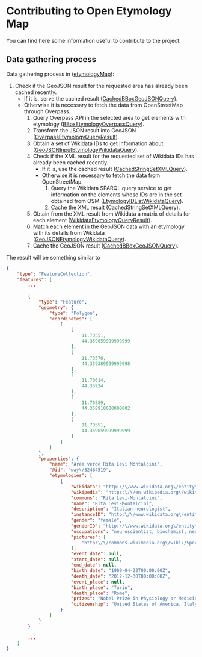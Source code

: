 # Contributing to Open Etymology Map

You can find here some information useful to contribute to the project.

## Data gathering process

Data gathering process in ([etymologyMap](web/etymologyMap.php)):

1. Check if the GeoJSON result for the requested area has already been cached recently.
   - If it is, serve the cached result ([CachedBBoxGeoJSONQuery](web/app/query/decorators/CachedBBoxGeoJSONQuery.php)).
   - Otherwise it is necessary to fetch the data from OpenStreetMap through Overpass.
      1. Query Overpass API in the selected area to get elements with etymology ([BBoxEtymologyOverpassQuery](web/app/query/overpass/BBoxEtymologyOverpassQuery.php)).
      2. Transform the JSON result into GeoJSON ([OverpassEtymologyQueryResult](web/app/result/overpass/OverpassEtymologyQueryResult.php)).
      3. Obtain a set of Wikidata IDs to get information about ([GeoJSONInputEtymologyWikidataQuery](web/app/query/wikidata/GeoJSONInputEtymologyWikidataQuery.php)).
      4. Check if the XML result for the requested set of Wikidata IDs has already been cached recently.
         - If it is, use the cached result ([CachedStringSetXMLQuery](web/app/query/decorators/CachedStringSetXMLQuery.php)).
         - Otherwise it is necessary to fetch the data from OpenStreetMap.
            1. Query the Wikidata SPARQL query service to get information on the elements whose IDs are in the set obtained from OSM ([EtymologyIDListWikidataQuery](web/app/query/wikidata/EtymologyIDListWikidataQuery.php)).
            2. Cache the XML result ([CachedStringSetXMLQuery](web/app/query/decorators/CachedStringSetXMLQuery.php)).
      5. Obtain from the XML result from Wikidata a matrix of details for each element ([WikidataEtymologyQueryResult](web/app/result/wikidata/WikidataEtymologyQueryResult.php)).
      6. Match each element in the GeoJSON data with an etymology with its details from Wikidata ([GeoJSONEtymologyWikidataQuery](web/app/query/wikidata/GeoJSONEtymologyWikidataQuery.php)).
      7. Cache the GeoJSON result ([CachedBBoxGeoJSONQuery](web/app/query/decorators/CachedBBoxGeoJSONQuery.php)).

The result will be something similar to
```json
{
    "type": "FeatureCollection",
    "features": [
        ...
        
        {
            "type": "Feature",
            "geometry": {
                "type": "Polygon",
                "coordinates": [
                    [
                        [
                            11.70551,
                            44.359059999999999
                        ],
                        [
                            11.70576,
                            44.359389999999998
                        ],
                        [
                            11.70614,
                            44.35924
                        ],
                        [
                            11.70589,
                            44.358910000000002
                        ],
                        [
                            11.70551,
                            44.359059999999999
                        ]
                    ]
                ]
            },
            "properties": {
                "name": "Area verde Rita Levi Montalcini",
                "@id": "way\/32464519",
                "etymologies": [
                    {
                        "wikidata": "http:\/\/www.wikidata.org\/entity\/Q185007",
                        "wikipedia": "https:\/\/en.wikipedia.org\/wiki\/Rita_Levi-Montalcini",
                        "commons": "Rita Levi-Montalcini",
                        "name": "Rita Levi-Montalcini",
                        "description": "Italian neurologist",
                        "instanceID": "http:\/\/www.wikidata.org\/entity\/Q5",
                        "gender": "female",
                        "genderID": "http:\/\/www.wikidata.org\/entity\/Q6581072",
                        "occupations": "neuroscientist, biochemist, neurologist, politician, physician, scientist",
                        "pictures": [
                            "http:\/\/commons.wikimedia.org\/wiki\/Special:FilePath\/Rita%20Levi%20Montalcini.jpg"
                        ],
                        "event_date": null,
                        "start_date": null,
                        "end_date": null,
                        "birth_date": "1909-04-22T00:00:00Z",
                        "death_date": "2012-12-30T00:00:00Z",
                        "event_place": null,
                        "birth_place": "Turin",
                        "death_place": "Rome",
                        "prizes": "Nobel Prize in Physiology or Medicine",
                        "citizenship": "United States of America, Italy, Kingdom of Italy"
                    }
                ]
            }
        }

        ...
    ]
}
```
